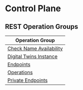 # Control Plane

## REST Operation Groups
| Operation Group|
|-----------------|
|[Check Name Availability](Check-Name-Availability.yml)|
|[Digital Twins Instance](Digital-Twins-Instance.yml)|
|[Endpoints](Endpoints.yml)|
|[Operations](Operations.yml)|
|[Private Endpoints](Private-Endpoints.yml)|
